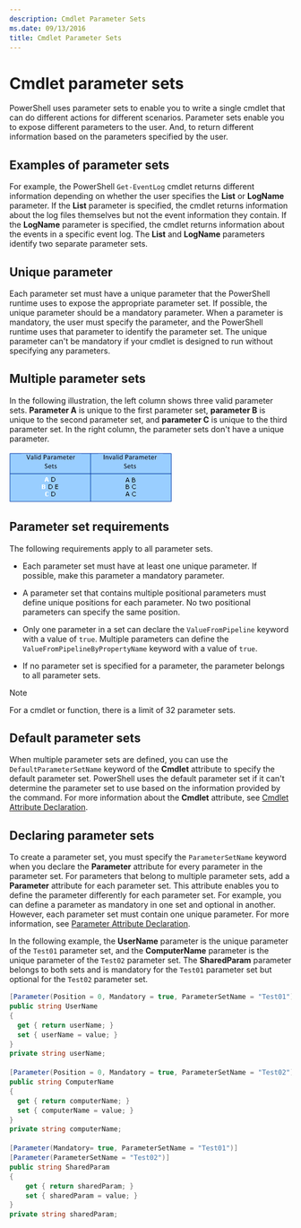 ```yaml
---
description: Cmdlet Parameter Sets
ms.date: 09/13/2016
title: Cmdlet Parameter Sets
---
```


# Cmdlet parameter sets

PowerShell uses parameter sets to enable you to write a single cmdlet that can do different actions
for different scenarios. Parameter sets enable you to expose different parameters to the user. And,
to return different information based on the parameters specified by the user.

## Examples of parameter sets

For example, the PowerShell `Get-EventLog` cmdlet returns different information depending on whether
the user specifies the **List** or **LogName** parameter. If the **List** parameter is specified,
the cmdlet returns information about the log files themselves but not the event information they
contain. If the **LogName** parameter is specified, the cmdlet returns information about the events
in a specific event log. The **List** and **LogName** parameters identify two separate parameter
sets.

## Unique parameter

Each parameter set must have a unique parameter that the PowerShell runtime uses to expose the
appropriate parameter set. If possible, the unique parameter should be a mandatory parameter. When a
parameter is mandatory, the user must specify the parameter, and the PowerShell runtime uses that
parameter to identify the parameter set. The unique parameter can't be mandatory if your cmdlet is
designed to run without specifying any parameters.

## Multiple parameter sets

In the following illustration, the left column shows three valid parameter sets. **Parameter A** is
unique to the first parameter set, **parameter B** is unique to the second parameter set, and
**parameter C** is unique to the third parameter set. In the right column, the parameter sets don't
have a unique parameter.

![Illustration of parameter sets](media/cmdlet-parameter-sets/ps-parametersets.gif)

## Parameter set requirements

The following requirements apply to all parameter sets.

- Each parameter set must have at least one unique parameter. If possible, make this parameter a
  mandatory parameter.

- A parameter set that contains multiple positional parameters must define unique positions for each
  parameter. No two positional parameters can specify the same position.

- Only one parameter in a set can declare the `ValueFromPipeline` keyword with a value of `true`.
  Multiple parameters can define the `ValueFromPipelineByPropertyName` keyword with a value of
  `true`.

- If no parameter set is specified for a parameter, the parameter belongs to all parameter sets.

> [!NOTE]
> For a cmdlet or function, there is a limit of 32 parameter sets.

## Default parameter sets

When multiple parameter sets are defined, you can use the `DefaultParameterSetName` keyword of the
**Cmdlet** attribute to specify the default parameter set. PowerShell uses the default parameter set
if it can't determine the parameter set to use based on the information provided by the command. For
more information about the **Cmdlet** attribute, see [Cmdlet Attribute Declaration](./cmdlet-attribute-declaration.md).

## Declaring parameter sets

To create a parameter set, you must specify the `ParameterSetName` keyword when you declare the
**Parameter** attribute for every parameter in the parameter set. For parameters that belong to
multiple parameter sets, add a **Parameter** attribute for each parameter set. This attribute
enables you to define the parameter differently for each parameter set. For example, you can define
a parameter as mandatory in one set and optional in another. However, each parameter set must
contain one unique parameter. For more information, see [Parameter Attribute Declaration](parameter-attribute-declaration.md).

In the following example, the **UserName** parameter is the unique parameter of the `Test01`
parameter set, and the **ComputerName** parameter is the unique parameter of the `Test02` parameter
set. The **SharedParam** parameter belongs to both sets and is mandatory for the `Test01` parameter
set but optional for the `Test02` parameter set.

```csharp
[Parameter(Position = 0, Mandatory = true, ParameterSetName = "Test01")]
public string UserName
{
  get { return userName; }
  set { userName = value; }
}
private string userName;

[Parameter(Position = 0, Mandatory = true, ParameterSetName = "Test02")]
public string ComputerName
{
  get { return computerName; }
  set { computerName = value; }
}
private string computerName;

[Parameter(Mandatory= true, ParameterSetName = "Test01")]
[Parameter(ParameterSetName = "Test02")]
public string SharedParam
{
    get { return sharedParam; }
    set { sharedParam = value; }
}
private string sharedParam;
```

